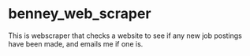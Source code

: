 # benney_web_scraper
This is webscraper that checks a website to see if any new job postings have been made, and emails me if one is.
